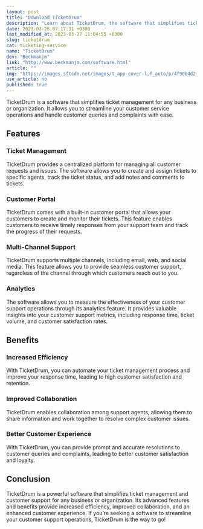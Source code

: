 ```yaml
---
layout: post
title: "Download TicketDrum"
description: "Learn about TicketDrum, the software that simplifies ticket management for any business or organization."
date: 2023-03-26 07:17:31 +0300
last_modified_at: 2023-03-27 11:04:55 +0300
slug: ticketdrum
cat: ticketing-service
name: "TicketDrum"
dev: "Beckmanjm"
link: "http://www.beckmanjm.com/software.html"
article: ""
img: "https://images.sftcdn.net/images/t_app-cover-l,f_auto/p/4f90b4d2-9b2e-11e6-aae5-00163ec9f5fa/63051947/ticketdrum-screenshot.png"
use_article: no
published: true
---
```



TicketDrum is a software that simplifies ticket management for any business or organization. It allows you to streamline your customer service operations and handle customer queries and complaints with ease.

## Features

### Ticket Management

TicketDrum provides a centralized platform for managing all customer requests and issues. The software allows you to create and assign tickets to specific agents, track the ticket status, and add notes and comments to tickets.

### Customer Portal

TicketDrum comes with a built-in customer portal that allows your customers to create and monitor their tickets. This feature enables customers to receive timely responses from your support team and track the progress of their requests.

### Multi-Channel Support

TicketDrum supports multiple channels, including email, web, and social media. This feature allows you to provide seamless customer support, regardless of the channel through which customers reach out to you.

### Analytics

The software allows you to measure the effectiveness of your customer support operations through its analytics feature. It provides valuable insights into your customer support metrics, including response time, ticket volume, and customer satisfaction rates.

## Benefits

### Increased Efficiency

With TicketDrum, you can automate your ticket management process and improve your response time, leading to high customer satisfaction and retention.

### Improved Collaboration

TicketDrum enables collaboration among support agents, allowing them to share information and work together to resolve complex customer issues.

### Better Customer Experience

With TicketDrum, you can provide prompt and accurate resolutions to customer queries and complaints, leading to better customer satisfaction and loyalty.

## Conclusion

TicketDrum is a powerful software that simplifies ticket management and customer support for any business or organization. Its advanced features and benefits provide increased efficiency, improved collaboration, and an enhanced customer experience. If you’re seeking a software to streamline your customer support operations, TicketDrum is the way to go!